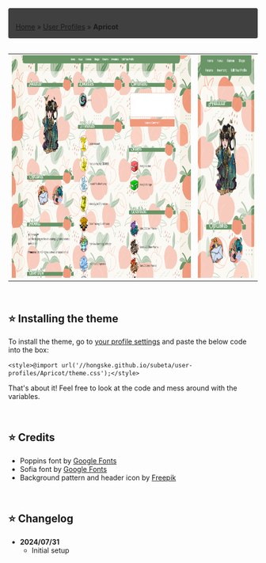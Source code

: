 <div style="padding: 1em 1em 0; border: 1px solid #404040; border-radius: 3px; background: #404040; font-style: normal;">

[Home](https://hongske.github.io/subeta/) » [User Profiles](https://hongske.github.io/subeta/user-profiles) » **Apricot**
</div>

<br>

<table>
    <tr>
        <td valign='top'>
            <img height='450' alt='Screenshot Desktop' src='screenshots/screenshot--desktop.png' />
        </td>
        <td valign='top'>
            <img height='450' alt='Screenshot Mobile' src='screenshots/screenshot--mobile.png' />
        </td>
    </tr>
</table>

<br>

## ⭐ Installing the theme
To install the theme, go to [your profile settings](https://subeta.net/preferences.php?act=profile) and paste the below code into the box:
```
<style>@import url('//hongske.github.io/subeta/user-profiles/Apricot/theme.css');</style>
```

That's about it! Feel free to look at the code and mess around with the variables.

<br>

## ⭐ Credits
- Poppins font by [Google Fonts](https://fonts.google.com/specimen/Poppins)
- Sofia font by [Google Fonts](https://fonts.google.com/specimen/Sofia)
- Background pattern and header icon by [Freepik](https://www.freepik.com/free-vector/hand-drawn-peach-pattern_14308320.htm)

<br>

## ⭐ Changelog
- <strong>2024/07/31</strong>
  - Initial setup
